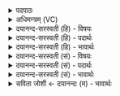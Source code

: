 <details><summary>पदपाठः</summary>

नृ॒त्ताय॑। सू॒त॒म्। गी॒ताय॑। शै॒लू॒षम्। धर्मा॑य। स॒भा॒च॒रमिति॑ सभाऽच॒रम्। न॒रिष्ठा॑यै। भी॒म॒लम्। न॒र्माय॑। रे॒भम्। हसा॑य। कारि॑म्। आ॒न॒न्दायेत्या॑न॒न्दाय॑। स्त्री॒ष॒ख॒म्। स्त्री॒स॒खमिति॑ स्त्रीऽस॒खम्। प्र॒मद॒ इति॑ प्र॒ऽमदे॑। कु॒मा॒री॑पु॒त्रमिति॑ कुमारीऽपु॒त्रम्। मे॒धायै॑। र॒थ॒का॒रमिति॑ रथऽका॒रम्। धैर्य्या॑य। तक्षा॑णम्। ६।
</details>

<details><summary>अधिमन्त्रम् (VC)</summary>

- परमेश्वरो देवता
- नारायण ऋषिः
- निचृदष्टिः
- मध्यमः
</details>

<details><summary>दयानन्द-सरस्वती (हि) - विषयः</summary>

फिर राजपुरुषों को क्या करना चाहिए इस विषय को अगले मन्त्र में कहा है ॥
</details>

<details><summary>दयानन्द-सरस्वती (हि) - पदार्थः</summary>

पदार्थान्वयभाषाः -  हे जगदीश्वर ! वा राजन् ! आप (नृत्ताय) नाचने के लिए (सूतम्) क्षत्रिय से ब्राह्मणी में उत्पन्न हुए सूत को (गीताय) गाने के अर्थ (शैलूषम्) गाने हारे नट को (धर्माय) धर्म की रक्षा के लिए (सभाचरम्) सभा में विचरने हारे सभापति को (नर्माय) कोमलता के अर्थ (रेभम्) स्तुति करनेहारे को (आनन्दाय) आनन्द भोगने के अर्थ (स्त्रीषखम्) स्त्री से मित्रता रखनेवाले पति को (मेधायै) बुद्धि के लिए (रथकारम्) विमानादि को रचनेहारे कारीगर को (धैर्याय) धीरज के लिए (तक्षाणम्) महीन काम करनेवाले बढ़ई को उत्पन्न कीजिए (नरिष्ठायै) अति दुष्ट नरों की गोष्ठी के लिए प्रवृत्त हुए (भीमलम्) भयंकर विषयों को ग्रहण करनेवाले को (हसाय) हंसने के अर्थ प्रवृत्त हुए (कारिम्) उपहासकर्त्ता को और (प्रमदे) प्रमाद के लिए प्रवृत्त हुए (कुमारीपुत्रम्) विवाह से पहिले व्यभिचार से उत्पन्न हुए को दूर कर दीजिए ॥६ ॥
</details>

<details><summary>दयानन्द-सरस्वती (हि) - भावार्थः</summary>

भावार्थभाषाः -  राजपुरुषों को चाहिए कि परमेश्वर के उपदेश और राजा की आज्ञा से सब श्रेष्ठ धर्मात्मा जनों को उत्साह दें, हंसी करने और भय देनेवालों को निवृत्त करें, अनेक सभाओं को बना के सब व्यवस्था और शिल्पविद्या की उन्नति किया करें ॥६ ॥
</details>

<details><summary>दयानन्द-सरस्वती (सं) - विषयः</summary>

पुना राजपुरुषैः किं कर्त्तव्यमित्याह ॥
</details>

<details><summary>दयानन्द-सरस्वती (सं) - पदार्थः</summary>

पदार्थान्वयभाषाः -  हे जगदीश्वर राजन् वा ! त्वं नृत्ताय सूतं गीताय शैलूषं धर्माय सभाचरं नर्माय रेभमानन्दाय स्त्रीषखं मेधायै रथकारं धैर्याय तक्षाणमासुव, नरिष्ठायै भीमलं हसाय कारिं प्रमदे कुमारीपुत्रं परासुव ॥६ ॥
</details>

<details><summary>दयानन्द-सरस्वती (सं) - भावार्थः</summary>

भावार्थभाषाः -  राजपुरुषैः परमेश्वरोपदेशेन राजाज्ञया च सर्वे श्रेष्ठा धार्मिका जना उत्साहनीया हास्यभयप्रदा निवारणीया अनेकाः सभा निर्माय सर्वा व्यवस्थाः शिल्पविद्योन्नतिश्च कार्य्या ॥६ ॥
</details>

<details><summary>सविता जोशी ← दयानन्दः (म) - भावार्थः</summary>

भावार्थभाषाः -  राजपुरुषांनी परमेश्वराला उपदेश स्मरून व राजाची आज्ञा पाळून श्रेष्ठ व धार्मिक लोकांचा उत्साह वाढवावा. जे लोक चेष्टा करतात, भयभीत करतात, त्यांना दूर करावे. निरनिराळ्या सभा बनवाव्या व व्यवस्था ठेवावी आणि हस्तकला (शिल्पविद्या) समृद्ध करावी.
</details>